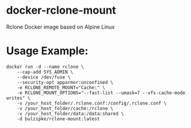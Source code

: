 # docker-rclone-mount
Rclone Docker image based on Alpine Linux

# Usage Example:

    docker run -d --name rclone \
        --cap-add SYS_ADMIN \
        --device /dev/fuse \
        --security-opt apparmor:unconfined \
        -e RCLONE_REMOTE_MOUNT="Cache:" \
        -e RCLONE_MOUNT_OPTIONS="--fast-list --umask=7 --vfs-cache-mode writes" \
        -v /your_host_folder/.rclone.conf:/config/.rclone.conf \
        -v /your_host_folder/cache:/rclone \
        -v /your_host_folder/data:/data:shared \
        -d bulzipke/rclone-mount:latest

